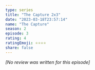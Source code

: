 ```yaml
---
type: series
title: "The Capture 2x3"
date: "2023-03-18T23:57:14"
name: "The Capture"
season: 2
episode: 3
rating: 4
ratingEmoji: ⭐️⭐️⭐️⭐️
share: false
---
```


_[No review was written for this episode]_
